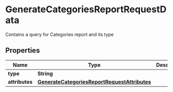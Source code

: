 

# GenerateCategoriesReportRequestData

Contains a query for Categories report and its type

## Properties

Name | Type | Description | Notes
------------ | ------------- | ------------- | -------------
**type** | **String** |  | 
**attributes** | [**GenerateCategoriesReportRequestAttributes**](GenerateCategoriesReportRequestAttributes.md) |  | 



